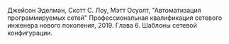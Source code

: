 Джейсон Эделман, Скотт С. Лоу, Мэтт Осуолт, "Автоматизация программируемых сетей" Профессиональная квалификация сетевого инженера нового поколения, 2019. 
Глава 6. Шаблоны сетевой конфигурации.
